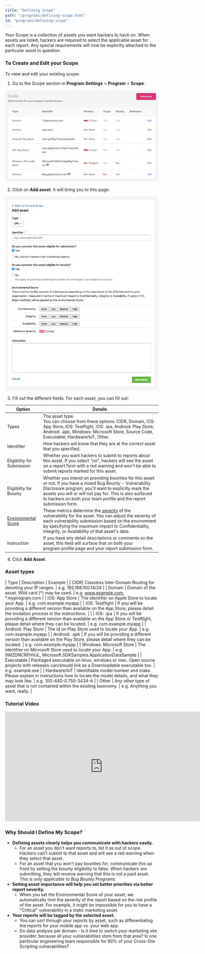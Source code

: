 ```yaml
---
title: "Defining Scope"
path: "/programs/defining-scope.html"
id: "programs/defining-scope"
---
```


Your Scope is a collection of assets you want hackers to hack on. When assets are listed, hackers are required to select the applicable asset for each report. Any special requirements will now be explicitly attached to the particular asset in question.

### To Create and Edit your Scope
To view and edit your existing scope:
1. Go to the Scope section in **Program Settings** > **Program** > **Scope**.

![Scope image 1](./images/scope-1a.png)

2. Click on **Add asset**. It will bring you to this page:

![Scope image 2](./images/Scope2.png)

3. Fill out the different fields. For each asset, you can fill out:

Option | Details
----- | -----
Types | The asset type. <br>You can choose from these options: CIDR, Domain, iOS: App Store, iOS: Testflight, iOS: .ipa, Android: Play Store, Android: .apk, Windows: Microsoft Store, Source Code, Executable, Hardware/loT, Other.
Identifier | How hackers will know that they are at the correct asset that you specified.
Eligibility for Submission | Whether you want hackers to submit to reports about this asset. If you select "no", hackers will see the asset on a report form with a red warning and won't be able to submit reports marked for this asset.
Eligibility for Bounty | Whether you intend on providing bounties for this asset or not. If you have a mixed Bug Bounty - Vulnerability Disclosure program, you'll want to explicitly mark the assets you will or will not pay for. This is also surfaced to hackers on both your team profile and the report submission form.
[Environmental Score](environmental-score.html) | These metrics determine the [severity](severity.html) of the vulnerability for the asset. You can adjust the severity of each vulnerability submission based on the environment by specifying the maximum impact to Confidentiality, Integrity, or Availability of that asset's data.
Instruction | If you have any detail descriptions or comments on the asset, this field will surface that on both your program profile page and your report submission form.
4. Click **Add Asset**.

### Asset types

| Type | Description | Example |
| CIDR| Classless Inter-Domain Routing for denoting your IP ranges. | e.g. 192.168.100.14/24 |
| Domain | Domain of the asset. Wild card (*) may be used. | e.g. www.example.com, *.myprogram.com |
| iOS: App Store | The identifier on Apple Store to locate your App. | e.g. com.example.myapp |
| iOS: Testflight | If you will be providing a different version than available on the App Store, please detail the invitation process in the instructions. | |
| iOS: .ipa | If you will be providing a different version than available on the App Store or Testflight, please detail where they can be located. | e.g. com.example.myapp |
| Android: Play Store | The id on Play Store used to locate your App. | e.g. com.example.myapp |
| Android: .apk | If you will be providing a different version than available on the Play Store, please detail where they can be located. | e.g. com.example.myapp |
| Windows: Microsoft Store | The identifier on Microsoft Store used to locate your App. | e.g. 9WZDNCRFHVJL, Microsoft.SDKSamples.ApplicationDataSample |
| Executable | Packaged executable on linux, windows or mac. Open source projects with releases can/should link as a Downloadable executable too. | e.g. example.exe |
| Hardware/IoT | Identifiable model number and make. Please explain in instructions how to locate the model details, and what they may look like. | e.g. 100-440-0.750-3434-A | 
| Other | Any other type of asset that is not contained within the existing taxonomy. | e.g. Anything you want, really. |

### Tutorial Video
<iframe id="ytplayer" type="text/html" width="640" height="360" src="https://www.youtube-nocookie.com/embed/9l1yZJAk1Fg?rel=0&autoplay=0&origin={{ site.url }}" frameborder="0"></iframe>

### Why Should I Define My Scope?
* **Defining assets clearly helps you communicate with hackers easily.**
  * For an asset you don't want reports to, list it as out of scope. Hackers can't submit to that asset and will see a red warning when they select that asset.
  * For an asset that you won't pay bounties for, communicate this up front by setting the bounty eligibility to false. When hackers are submitting, they will receive warning that this is not a paid asset. <i>This is only applicable to Bug Bounty Programs</i>.
* **Setting asset importance will help you set better priorities via better report severity.**
  * When you set the Environmental Score of your asset, we automatically limit the severity of the report based on the risk profile of the asset. For example, it might be impossible for you to have a "Critical" vulnerability in a static marketing asset.
* **Your reports will be tagged by the selected asset.**
  * You can sort through your reports by asset, such as differentiating the reports for your mobile app vs. your web app.
  * Do data analysis per domain - Is it time to switch your marketing site provider, because all your vulnerabilities stem from that area? Is one particular engineering team responsible for 90% of your Cross-Site Scripting vulnerabilities?
